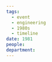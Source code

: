 ```yaml
---
tags:
  - event
  - engineering
  - 1980s
  - timeline
date: 1981
people: 
department:
---
```

<span
	  class='ob-timelines' 
	  data-date='1981'  
	  data-class='orange'> 
</span>
